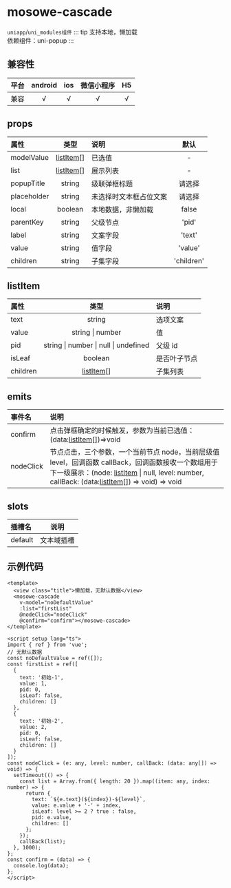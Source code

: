 # mosowe-cascade

`uniapp`/`uni_modules组件` ::: tip 支持本地，懒加载  
依赖组件：uni-popup :::

## 兼容性

| 平台 | android | ios | 微信小程序 | H5  |
| ---- | :-----: | :-: | :--------: | :-: |
| 兼容 |    √    |  √  |     √      |  √  |

## props

| 属性        |          类型           | 说明                   |    默认    |
| :---------- | :---------------------: | :--------------------- | :--------: |
| modelValue  | [listItem](#listitem)[] | 已选值                 |     -      |
| list        | [listItem](#listitem)[] | 展示列表               |     -      |
| popupTitle  |         string          | 级联弹框标题           |   请选择   |
| placeholder |         string          | 未选择时文本框占位文案 |   请选择   |
| local       |         boolean         | 本地数据，非懒加载     |   false    |
| parentKey   |         string          | 父级节点               |   'pid'    |
| label       |         string          | 文案字段               |   'text'   |
| value       |         string          | 值字段                 |  'value'   |
| children    |         string          | 子集字段               | 'children' |

## listItem

| 属性     |                 类型                  | 说明         |
| :------- | :-----------------------------------: | :----------- |
| text     |                string                 | 选项文案     |
| value    |           string \| number            | 值           |
| pid      | string \| number \| null \| undefined | 父级 id      |
| isLeaf   |                boolean                | 是否叶子节点 |
| children |        [listItem](#listitem)[]        | 子集列表     |

## emits

| 事件名 | 说明 |
| :-- | :-- |
| confirm | 点击弹框确定的时候触发，参数为当前已选值：(data:[listItem](#listitem)[])=>void |
| nodeClick | 节点点击，三个参数，一个当前节点 node，当前层级值 level，回调函数 callBack，回调函数接收一个数组用于下一级展示：(node: [listItem](#listitem) \| null, level: number, callBack: (data:[listItem](#listitem)[]) => void) => void |

## slots

| 插槽名  |    说明    |
| :------ | :--------: |
| default | 文本域插槽 |

## 示例代码

```vue
<template>
  <view class="title">懒加载，无默认数据</view>
  <mosowe-cascade
    v-model="noDefaultValue"
    :list="firstList"
    @nodeClick="nodeClick"
    @confirm="confirm"></mosowe-cascade>
</template>

<script setup lang="ts">
import { ref } from 'vue';
// 无默认数据
const noDefaultValue = ref([]);
const firstList = ref([
  {
    text: '初始-1',
    value: 1,
    pid: 0,
    isLeaf: false,
    children: []
  },
  {
    text: '初始-2',
    value: 2,
    pid: 0,
    isLeaf: false,
    children: []
  }
]);
const nodeClick = (e: any, level: number, callBack: (data: any[]) => void) => {
  setTimeout(() => {
    const list = Array.from({ length: 20 }).map((item: any, index: number) => {
      return {
        text: `${e.text}(${index})-${level}`,
        value: e.value + '-' + index,
        isLeaf: level >= 2 ? true : false,
        pid: e.value,
        children: []
      };
    });
    callBack(list);
  }, 1000);
};
const confirm = (data) => {
  console.log(data);
};
</script>
```
